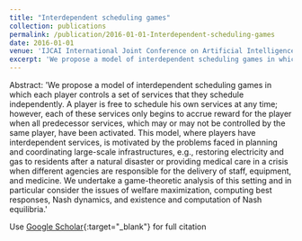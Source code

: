 ```yaml
---
title: "Interdependent scheduling games"
collection: publications
permalink: /publication/2016-01-01-Interdependent-scheduling-games
date: 2016-01-01
venue: 'IJCAI International Joint Conference on Artificial Intelligence'
excerpt: 'We propose a model of interdependent scheduling games in which each player controls a set of services that they schedule independently. A player is free to schedule his own services at any time; however, each of these services only begins to accrue reward for the player when all predecessor services, which may or may not be controlled by the same player, have been activated. This model, where players have interdependent services, is motivated by the problems faced in planning and coordinating la...'
---
```

Abstract: 'We propose a model of interdependent scheduling games in which each player controls a set of services that they schedule independently. A player is free to schedule his own services at any time; however, each of these services only begins to accrue reward for the player when all predecessor services, which may or may not be controlled by the same player, have been activated. This model, where players have interdependent services, is motivated by the problems faced in planning and coordinating large-scale infrastructures, e.g., restoring electricity and gas to residents after a natural disaster or providing medical care in a crisis when different agencies are responsible for the delivery of staff, equipment, and medicine. We undertake a game-theoretic analysis of this setting and in particular consider the issues of welfare maximization, computing best responses, Nash dynamics, and existence and computation of Nash equilibria.'

Use [Google Scholar](https://scholar.google.com/scholar?q=Interdependent+scheduling+games){:target="_blank"} for full citation